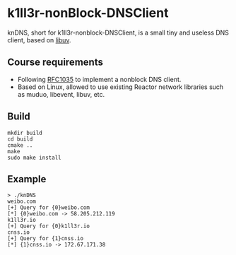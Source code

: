 # k1ll3r-nonBlock-DNSClient
knDNS, short for k1ll3r-nonblock-DNSClient, is a small tiny and useless DNS client, based on [libuv](https://github.com/libuv/libuv).

## Course requirements

* Following [RFC1035](https://tools.ietf.org/html/rfc1035) to implement a nonblock DNS client.
* Based on Linux, allowed to use existing Reactor network libraries such as muduo, libevent, libuv, etc.

## Build

```Shell
mkdir build
cd build
cmake ..
make
sudo make install
```

## Example

```
> ./knDNS
weibo.com
[+] Query for {0}weibo.com
[*] {0}weibo.com -> 58.205.212.119
k1ll3r.io
[+] Query for {0}k1ll3r.io
cnss.io
[+] Query for {1}cnss.io
[*] {1}cnss.io -> 172.67.171.38
```
